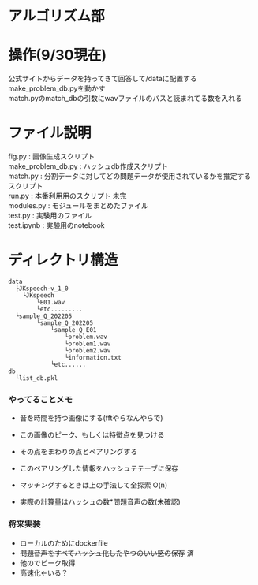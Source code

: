 # アルゴリズム部

# 操作(9/30現在)

公式サイトからデータを持ってきて回答して/dataに配置する  
make_problem_db.pyを動かす  
match.pyのmatch_dbの引数にwavファイルのパスと読まれてる数を入れる

# ファイル説明
fig.py : 画像生成スクリプト  
make_problem_db.py : ハッシュdb作成スクリプト  
match.py : 分割データに対してどの問題データが使用されているかを推定するスクリプト  
run.py : 本番利用用のスクリプト 未完  
modules.py : モジュールをまとめたファイル  
test.py : 実験用のファイル  
test.ipynb : 実験用のnotebook  

# ディレクトリ構造

```
data  
  ├JKspeech-v_1_0  
    └JKspeech  
        └E01.wav  
        └etc.........  
  └sample_Q_202205  
        └sample_Q_202205  
            └sample_Q_E01  
                └problem.wav  
                └problem1.wav  
                └problem2.wav  
                └information.txt  
            └etc......  
db  
  └list_db.pkl  
```

### やってることメモ

* 音を時間を持つ画像にする(fftやらなんやらで)
* この画像のピーク、もしくは特徴点を見つける
* その点をまわりの点とペアリングする
* このペアリングした情報をハッシュテテーブに保存

* マッチングするときは上の手法して全探索 O(n)
* 実際の計算量はハッシュの数*問題音声の数(未確認)


### 将来実装

* ローカルのためにdockerfile
* ~~問題音声をすべてハッシュ化したやつのいい感の保存~~ 済
* 他のでピーク取得
* 高速化<-いる？
